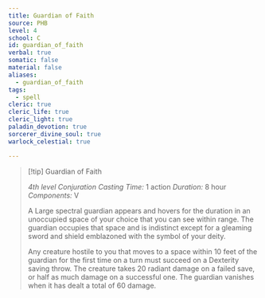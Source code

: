 ```yaml
---
title: Guardian of Faith
source: PHB
level: 4
school: C
id: guardian_of_faith
verbal: true
somatic: false
material: false
aliases:
  - guardian_of_faith
tags:
  - spell
cleric: true
cleric_life: true
cleric_light: true
paladin_devotion: true
sorcerer_divine_soul: true
warlock_celestial: true

---
```

>[!tip] Guardian of Faith
>
> *4th level Conjuration*
> *Casting Time:* 1 action
> *Duration:* 8 hour
> *Components:* V
>
>A Large spectral guardian appears and hovers for the duration in an unoccupied space of your choice that you can see within range. The guardian occupies that space and is indistinct except for a gleaming sword and shield emblazoned with the symbol of your deity.
>
>Any creature hostile to you that moves to a space within 10 feet of the guardian for the first time on a turn must succeed on a Dexterity saving throw. The creature takes 20 radiant damage on a failed save, or half as much damage on a successful one. The guardian vanishes when it has dealt a total of 60 damage.
>

